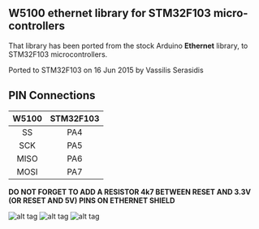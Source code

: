 W5100 ethernet library for STM32F103 micro-controllers
----

That library has been ported from the stock Arduino **Ethernet** library, to STM32F103 microcontrollers.

Ported to STM32F103 on 16 Jun 2015 by Vassilis Serasidis
 
 
PIN Connections
----
|W5100|STM32F103|
|:------:|:-----:|
|SS|PA4|
|SCK|PA5|
|MISO|PA6|
|MOSI|PA7|

**DO NOT FORGET TO ADD A RESISTOR 4k7 BETWEEN RESET AND 3.3V (OR RESET AND 5V) PINS ON ETHERNET SHIELD**

![alt tag](http://www.serasidis.gr/images/w5100_shield_1.jpg)
![alt tag](http://www.serasidis.gr/images/w5100_module_2.jpg)
![alt tag](http://www.serasidis.gr/images/w5100_module_1.jpg)

